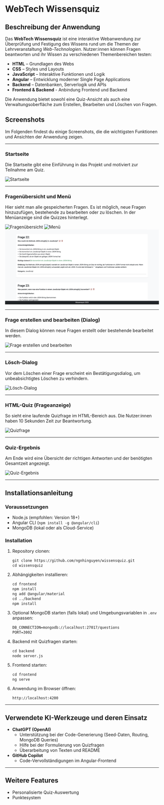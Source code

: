 # WebTech Wissensquiz

## Beschreibung der Anwendung

Das **WebTech Wissensquiz** ist eine interaktive Webanwendung zur Überprüfung und Festigung des Wissens rund um die Themen der Lehrveranstaltung *Web-Technologien*. Nutzer:innen können Fragen beantworten und ihr Wissen zu verschiedenen Themenbereichen testen:

- **HTML** – Grundlagen des Webs
- **CSS** – Styles und Layouts
- **JavaScript** – Interaktive Funktionen und Logik
- **Angular** – Entwicklung moderner Single Page Applications
- **Backend** – Datenbanken, Serverlogik und APIs
- **Frontend & Backend** - Anbindung Frontend und Backend

Die Anwendung bietet sowohl eine Quiz-Ansicht als auch eine Verwaltungsoberfläche zum Erstellen, Bearbeiten und Löschen von Fragen.

## Screenshots

Im Folgenden findest du einige Screenshots, die die wichtigsten Funktionen und Ansichten der Anwendung zeigen.

---

### Startseite

Die Startseite gibt eine Einführung in das Projekt und motiviert zur Teilnahme am Quiz.

![Startseite](frontend/src/assets/1.png)

---

### Fragenübersicht und Menü

Hier sieht man alle gespeicherten Fragen. Es ist möglich, neue Fragen hinzuzufügen, bestehende zu bearbeiten oder zu löschen.
In der Menüanzeige sind die Quizzes hinterlegt.

![Fragenübersicht](frontend/src/assets/3.png)
![Menü](frontend/src/assets/4.png)
![Auszug der Fragen](frontend/src/assets/qu9.png)


---

### Frage erstellen und bearbeiten (Dialog)

In diesem Dialog können neue Fragen erstellt oder bestehende bearbeitet werden.

![Frage erstellen und bearbeiten](frontend/src/assets/7.png)

---

### Lösch-Dialog

Vor dem Löschen einer Frage erscheint ein Bestätigungsdialog, um unbeabsichtigtes Löschen zu verhindern.

![Lösch-Dialog](frontend/src/assets/5.png)

---

### HTML-Quiz (Frageanzeige)

So sieht eine laufende Quizfrage im HTML-Bereich aus. Die Nutzer:innen haben 10 Sekunden Zeit zur Beantwortung.

![Quizfrage](frontend/src/assets/9.png)

---

### Quiz-Ergebnis

Am Ende wird eine Übersicht der richtigen Antworten und der benötigten Gesamtzeit angezeigt.

![Quiz-Ergebnis](frontend/src/assets/2.png)

---

## Installationsanleitung

### Voraussetzungen
- Node.js (empfohlen: Version 18+)
- Angular CLI (`npm install -g @angular/cli`)
- MongoDB (lokal oder als Cloud-Service)

### Installation
1. Repository clonen:
   ```
   git clone https://github.com/ngnhinguyen/wissensquiz.git
   cd wissensquiz
   ```

2. Abhängigkeiten installieren:
   ```
   cd frontend
   npm install
   ng add @angular/material
   cd ../backend
   npm install
   ```

3. Optional MongoDB starten (falls lokal) und Umgebungsvariablen in `.env` anpassen:
   ```
   DB_CONNECTION=mongodb://localhost:27017/questions
   PORT=3002
   ```

4. Backend mit Quizfragen starten:
   ```
   cd backend
   node server.js
   ```

5. Frontend starten:
   ```
   cd frontend
   ng serve
   ```

6. Anwendung im Browser öffnen:
   ```
   http://localhost:4200
   ```

---

## Verwendete KI-Werkzeuge und deren Einsatz

- **ChatGPT (OpenAI)**
  - Unterstützung bei der Code-Generierung (Seed-Daten, Routing, MongoDB Queries)
  - Hilfe bei der Formulierung von Quizfragen
  - Überarbeitung von Texten und README
- **GitHub Copilot**
  - Code-Vervollständigungen im Angular-Frontend
---

## Weitere Features
- Personalisierte Quiz-Auswertung
- Punktesystem
